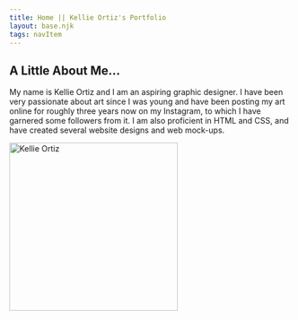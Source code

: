 ```yaml
---
title: Home || Kellie Ortiz's Portfolio
layout: base.njk
tags: navItem
---
```


<!DOCTYPE html>
<html>
    <head>
        <meta charset="utf-8">
        <meta http-equiv="x-ua-compatible" content="ie=edge">
        <title>Kellie Ortiz's Portfolio</title>
        <meta name="viewport" content="width=device-width, initial-scale=1">
        <link rel="stylesheet" href="css/style.css">
    </head>
<h2>A Little About Me...</h2>
<p>My name is Kellie Ortiz and I am an aspiring graphic designer. I have been very passionate about art since I was young and have been posting my art online for roughly three years now on my Instagram, to which I have garnered some followers from it. I am also proficient in HTML and CSS, and have created several website designs and web mock-ups.</p>
<img src="me.png" alt="Kellie Ortiz" class="picture" width="300" height="300">
<script src="/js/main.js"></script>
</div>
</html> 